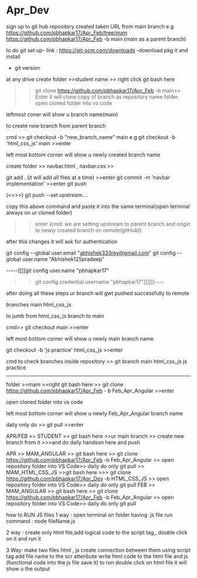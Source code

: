 # Apr_Dev    
sign up to git hub
repository created
taken URL from main branch 
e.g https://github.com/pbhapkar17/Apr_Feb/tree/main
https://github.com/pbhapkar17/Apr_Feb -b main (main as a parent branch)

to do git set up-
link : https://git-scm.com/downloads
-download pkg it and install
- git version

at any drive create folder >>student name >> right click git bash here 
>> git clone https://github.com/pbhapkar17/Apr_Feb -b main>> Enter
>>it will clone copy of branch as repository name folder.
open cloned folder into vs code

leftmost coner will show u branch name(main)

to create new branch from parent branch

cmd >> git checkout -b "new_branch_name" main
e.g git checkout -b 'html_css_js' main >>enter


left most bottom corner will show u newly created branch name

create folder >> navbar.html , navbar.css >>

git add . (it will add all files at a time) >>enter
git commit -m 'navbar implementation'  >>enter
git push

(<<<very first time>>>)
git push --set upstream....

copy this above command and paste it into the same terminal(open terminal always on ur cloned folder)
>>enter
>>(cmd: we are setting upstream to parent branch and origin to newly created branch on remote(gitHub))

after this changes it will ask for authentication

git config --global user.email "abhishek333roy@gmail.com"
git config --global user.name "Abhishek125pradeep"

-----[[[[git config user.name "pbhapkar17"
>> git config credential.username "pbhapkar17"]]]]]]----


after doing all these steps ur branch will gwt pushed successfully to remote

branches 
main
html_css_js

to jumb from html_css_js branch to main

cmd>> git checkout main  >>enter


left most bottom corner will show u newly main branch name

git checkout -b 'js practice' html_css_js  >>enter

cmd to check branches inside repository >> git branch 
main
html_css_js
js practice

-----------------------------------------------------------------------------------

folder >>mam >>right git bash here >>
git clone https://github.com/pbhapkar17/Apr_Feb - b Feb_Apr_Angular  >>enter

open cloned folder into vs code

left most bottom corner will show u newly Feb_Apr_Angular branch name

daily only do >> git pull >>enter






APR/FEB >> STUDENT >> git bash here >>ur main branch >> create new branch from it >>>and do daily handson here and push

APR >> MAM_ANGULAR >> git bash here >> git clone https://github.com/pbhapkar17/Apr_Feb -b Feb_Apr_Angular >> open repository folder into VS Code>> daily do only git pull
    >>  MAM_HTML_CSS_JS >>git bash here >>> git clone https://github.com/pbhapkar17/Apr_Dev -b HTML_CSS_JS >> open repository folder into VS Code>> daily do only git pull
FEB >> MAM_ANGULAR >> git bash here >> git clone https://github.com/pbhapkar17/Apr_Feb -b Feb_Apr_Angular >> open repository folder into VS Code>> daily do only git pull


how to RUN JS files
1 way :
open terminal on folder having .js file
run command : node fileName.js

2 way :
create only html file,add logical code to the script tag,, double click on it and run it

3 Way:
make two files html , js
create connection between them using script tag add file name to the scr atteribute
write html code to the html file and js (functional code into the js file save it)
to run double click on html file it will show u the output
